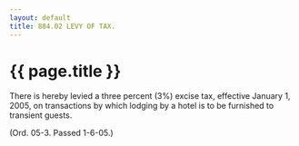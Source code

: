 ```yaml
---
layout: default 
title: 884.02 LEVY OF TAX.
---
```


{{ page.title }}
================

There is hereby levied a three percent (3%) excise tax, effective
January 1, 2005, on transactions by which lodging by a hotel is to be
furnished to transient guests.

(Ord. 05-3. Passed 1-6-05.)
